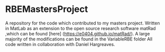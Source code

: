 # RBEMastersProject
A repository for the code which contributed to my masters project. Written in MatLab as an extension to the open source research software matRad ,which can be found [here] (https://e0404.github.io/matRad/).
A large majority of the modifications can be found in the VariableRBE folder
All code written in collaboration with Daniel Hargreaves.
